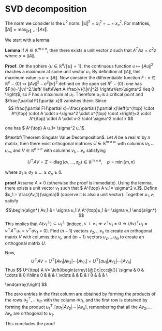 # SVD decomposition

The norm we consider is the $L^2$ norm: $\Vert x \Vert ^2 = x_1^2 + \ldots + x_n^2$. For matrices, $\Vert A \Vert = \textrm{max}_{\Vert x \Vert =1}\Vert Ax \Vert$.

We start with a lemma


$\textbf{Lemma}$ If $A \in \mathbb{R}^{m \times n},$ then there exists a unit vector $z$ such that $A^{T} A z=\sigma^{2} z$ where $\sigma=\|A\|$.

$\textbf{Proof}$.
On the sphere $\{u \in \mathbb{R}^n / \| u \|=1 \}$, the continuous function $u \mapsto \| Au \|^2$ reaches a maximum at some unit vector $u_1$. By definition of $\|A\|$, this maximum value is $\sigma = \|A\|$. Now consider the differentiable function $F:v \in \mathbb R^n-\{0\} \mapsto \| Av \|^2-\sigma^2 \|v\|^2$ defined on the open set $R^n-\{0\}$: one has $F(v)=\|v\|^2.\left( 
\left\lVert A \frac{v}{\|v\|^2} \right\rVert-\sigma^2 \leq 0 \right)$, so $F$ has a maximum at $u_1$. Therefore $u_1$ is a critical point and $\frac{\partial F}{\partial x}$ vanishes there. Since 
$$
\frac{\partial F}{\partial x}=\frac{\partial}{\partial x}\left(x^{\top} \cdot A^{\top} \cdot A \cdot x-\sigma^2 \cdot x^{\top} \cdot x\right)=2 \cdot A^{\top} \cdot A \cdot x-2 \cdot \sigma^2 \cdot x
$$

one has $ A^{\top}  A  u_1= \sigma^2  u_1$.







$\textbf{Theorem Singular Value Decomposition$. Let $A$ be a real $m$ by $n$ matrix, then there exist orthogonal matrices
$U \in \mathbb{R}^{m \times m}$ with columns $u_{1}, \ldots u_{m}$, and $V \in \mathbb{R}^{n \times n}$ with columns $v_{1}, \ldots v_{n}$
satisfying

```math
U^{\top} A V= \Sigma=\operatorname{diag} \left(\sigma_{1}, \ldots, \sigma_{p}\right) \in \mathbb{R}^{m \times n}, \quad p=\min \{m, n\}
```
where $\sigma_{1} \geq \sigma_{2} \geq \ldots \geq \sigma_{p} \geq 0$.



$\textbf{proof}$
Assume $A \neq 0$ (otherwise the proof is immediate).
Using the lemma, there exists a unit vector $v_1$ such that $ A^{\top}  A  v_1= \sigma^2  v_1$. Define $u_1:= \frac{Av_1}{\sigma}$ (observe it is also a unit vector). Together $u_1, v_1$ satisfy

$$\begin{align*}
Av_1 &= \sigma u_1 \\
A^{\top}u_1 &= \sigma v_1 
\end{align*}
$$
This implies that $A (v_1^{\perp}) \subset u_1^{\perp}$ (indeed,  $v \perp v_1 \Rightarrow v^{\top}v_1=0 \Rightarrow (Av)^{\top}u_1=v^{\top}A^{\top}u_1=v^{\top}\sigma v_1=0$). Find $(n-1)$ vectors $v_2, \dots v_n$ to create an orthogonal matrix $V$ with columns the $v_i$, and $(m-1)$ vectors $u_2, \ldots u_m$ to create an orthogonal matrix $U$. 

Now,
$$
U^{\top} A V = U^{\top} \left[Av_1 | Av_2| \cdots |Av_n  \right]= U^{\top} \left[\sigma u_1 | Av_2|\cdots |Av_n  \right]
$$
Thus 
$$
U^{\top} A V= 
  \left(\begin{array}{@{}c|ccc@{}}
    \sigma & 0 & \cdots & 0  \\\hline
    0 &  &  &   \\
    \vdots &  & B &   \\
    0 &  &  &   \\
   
  \end{array}\right)
$$

The zero entries in the first column are obtained by forming the products of the rows $u_2^{\top}, \ldots u_m$ with the column $\sigma u_1$, and the first row is obtained by forming the product $u_1^{\top}.\left[\sigma u_1 | Av_2|\cdots |Av_n  \right]$, remembering that all the $Av_2, \ldots Av_n$ are orthogonal to $u_1$.


This concludes the proof




